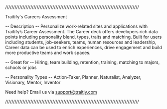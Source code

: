 /////////////////////////////////////////////////////////////////////////////////////

Traitify's Careers Assessment

-- Description --
Personalize work-related sites and applications with Traitify’s Career Assessment. The Career deck offers developers rich data points including personality blend, types, traits and matching. Built for users including students, job-seekers, teams, human resources and leadership, Career data can be used to enrich experiences, drive engagement and build more productive teams and work spaces.

-- Great for -- 
Hiring, team building, retention, training, matching to majors, schools or jobs

-- Personality Types -- 
Action-Taker, Planner, Naturalist, Analyzer, Visionary, Mentor, Inventor

Need help? Email us via support@traitiy.com

/////////////////////////////////////////////////////////////////////////////////////